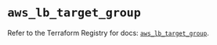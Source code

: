 # `aws_lb_target_group`

Refer to the Terraform Registry for docs: [`aws_lb_target_group`](https://registry.terraform.io/providers/hashicorp/aws/6.9.0/docs/resources/lb_target_group).

